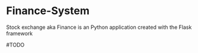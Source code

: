 # Finance-System

Stock exchange aka Finance is an Python application created with the Flask framework

#TODO

